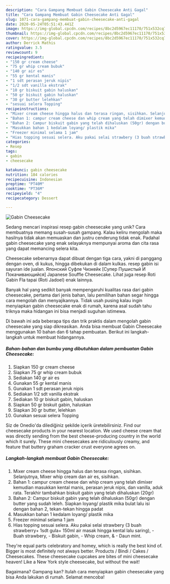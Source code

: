 ```yaml
---
description: "Cara Gampang Membuat Gabin Cheesecake Anti Gagal"
title: "Cara Gampang Membuat Gabin Cheesecake Anti Gagal"
slug: 1071-cara-gampang-membuat-gabin-cheesecake-anti-gagal
date: 2020-05-24T05:51:43.441Z
image: https://img-global.cpcdn.com/recipes/8bc2d5967ec11170/751x532cq70/gabin-cheesecake-foto-resep-utama.jpg
thumbnail: https://img-global.cpcdn.com/recipes/8bc2d5967ec11170/751x532cq70/gabin-cheesecake-foto-resep-utama.jpg
cover: https://img-global.cpcdn.com/recipes/8bc2d5967ec11170/751x532cq70/gabin-cheesecake-foto-resep-utama.jpg
author: Derrick Mathis
ratingvalue: 3.5
reviewcount: 9
recipeingredient:
- "150 gr cream cheese"
- "75 gr whip cream bubuk"
- "140 gr air es"
- "55 gr kental manis"
- "1 sdt perasan jeruk nipis"
- "1/2 sdt vanilla ekstrak"
- "10 gr biskuit gabin haluskan"
- "50 gr biskuit gabin haluskan"
- "30 gr butter lelehkan"
- "sesuai selera Topping"
recipeinstructions:
- "Mixer cream cheese hingga halus dan terasa ringan, sisihkan. Selanjutnya, Mixer whip cream dan air es, sisihkan."
- "Bahan 1: campur cream cheese dan whip cream yang telah dimixer kemudian masukkan kental manis, perasan jeruk nipis, dan vanilla, aduk rata. Terakhir tambahkan biskuit gabin yang telah dihaluskan (20gr)"
- "Bahan 2: Campur biskuit gabin yang telah dihaluskan (50gr) dengan butter yang sudah leleh. Siapkan loyang/ plastik mika bulat lalu isi dengan bahan 2, tekan-tekan hingga padat"
- "Masukkan bahan 1 kedalam loyang/ plastik mika"
- "Freezer minimal selama 1 jam"
- "Hias topping sesuai selera. Aku pakai selai strawbery (3 buah strawberry+ 1sdt gula+ 150ml air masak hingga kental lalu saring),  Buah strawbery, Biskuit gabin, Whip cream, &amp; Daun mint."
categories:
- Resep
tags:
- gabin
- cheesecake

katakunci: gabin cheesecake 
nutrition: 184 calories
recipecuisine: Indonesian
preptime: "PT40M"
cooktime: "PT36M"
recipeyield: "4"
recipecategory: Dessert

---
```



![Gabin Cheesecake](https://img-global.cpcdn.com/recipes/8bc2d5967ec11170/751x532cq70/gabin-cheesecake-foto-resep-utama.jpg)

Sedang mencari inspirasi resep gabin cheesecake yang unik? Cara membuatnya memang susah-susah gampang. Kalau keliru mengolah maka hasilnya tidak akan memuaskan dan justru cenderung tidak enak. Padahal gabin cheesecake yang enak selayaknya mempunyai aroma dan cita rasa yang dapat memancing selera kita.

Cheesecake sebenarnya dapat dibuat dengan tiga cara, yakni di panggang dengan oven, di kukus, hingga dibekukan di dalam kulkas. resep gabin isi sayuran ide jualan. Японский Суфле Чизкейк [Супер Пушистый И Покачивающийся] Japanese Souffle Cheesecake. Lihat juga resep Roti Gabin Fla tapai (Roti Jadoel) enak lainnya.

Banyak hal yang sedikit banyak mempengaruhi kualitas rasa dari gabin cheesecake, pertama dari jenis bahan, lalu pemilihan bahan segar hingga cara mengolah dan menyajikannya. Tidak usah pusing kalau ingin menyiapkan gabin cheesecake enak di rumah, karena asal sudah tahu triknya maka hidangan ini bisa menjadi suguhan istimewa.


Di bawah ini ada beberapa tips dan trik praktis dalam mengolah gabin cheesecake yang siap dikreasikan. Anda bisa membuat Gabin Cheesecake menggunakan 10 bahan dan 6 tahap pembuatan. Berikut ini langkah-langkah untuk membuat hidangannya.

<!--inarticleads1-->

##### Bahan-bahan dan bumbu yang dibutuhkan dalam pembuatan Gabin Cheesecake:

1. Siapkan 150 gr cream cheese
1. Siapkan 75 gr whip cream bubuk
1. Sediakan 140 gr air es
1. Gunakan 55 gr kental manis
1. Gunakan 1 sdt perasan jeruk nipis
1. Sediakan 1/2 sdt vanilla ekstrak
1. Sediakan 10 gr biskuit gabin, haluskan
1. Siapkan 50 gr biskuit gabin, haluskan
1. Siapkan 30 gr butter, lelehkan
1. Gunakan sesuai selera Topping


Siz de Onedio&#39;da dilediğiniz şekilde içerik üretebilirsiniz. Find our cheesecake products in your nearest location. We used cheese cream that was directly sending from the best cheese-producing country in the world which it surely. These mini cheesecakes are ridiculously creamy, and feature that buttery graham cracker crust everyone agrees on. 

<!--inarticleads2-->

##### Langkah-langkah membuat Gabin Cheesecake:

1. Mixer cream cheese hingga halus dan terasa ringan, sisihkan. Selanjutnya, Mixer whip cream dan air es, sisihkan.
1. Bahan 1: campur cream cheese dan whip cream yang telah dimixer kemudian masukkan kental manis, perasan jeruk nipis, dan vanilla, aduk rata. Terakhir tambahkan biskuit gabin yang telah dihaluskan (20gr)
1. Bahan 2: Campur biskuit gabin yang telah dihaluskan (50gr) dengan butter yang sudah leleh. Siapkan loyang/ plastik mika bulat lalu isi dengan bahan 2, tekan-tekan hingga padat
1. Masukkan bahan 1 kedalam loyang/ plastik mika
1. Freezer minimal selama 1 jam
1. Hias topping sesuai selera. Aku pakai selai strawbery (3 buah strawberry+ 1sdt gula+ 150ml air masak hingga kental lalu saring),  - Buah strawbery, - Biskuit gabin, - Whip cream, &amp; - Daun mint.


They&#39;re equal parts celebratory and homey, which is really the best kind of. Bigger is most definitely not always better. Products / Bindi / Cakes / Cheesecakes. These cheesecake cupcakes are bites of mini cheesecake heaven! Like a New York style cheesecake, but without the wait! 

Bagaimana? Gampang kan? Itulah cara menyiapkan gabin cheesecake yang bisa Anda lakukan di rumah. Selamat mencoba!
